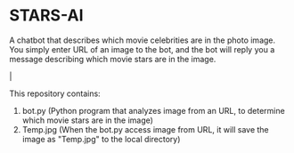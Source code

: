# STARS-AI
A chatbot that describes which movie celebrities are in the photo image.  You simply enter URL of an image to the bot, and the bot will reply you a message describing which movie stars are in the image.

|


This repository contains:
1) bot.py (Python program that analyzes image from an URL, to determine which movie stars are in the image)
2) Temp.jpg (When the bot.py access image from URL, it will save the image as "Temp.jpg" to the local directory)
